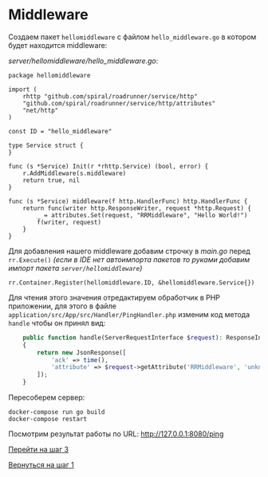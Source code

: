 # Middleware

Создаем пакет `hellomiddleware` с файлом `hello_middleware.go` в котором будет находится middleware:

_server/hellomiddleware/hello_middleware.go_:
```golang
package hellomiddleware

import (
	rhttp "github.com/spiral/roadrunner/service/http"
	"github.com/spiral/roadrunner/service/http/attributes"
	"net/http"
)

const ID = "hello_middleware"

type Service struct {
}

func (s *Service) Init(r *rhttp.Service) (bool, error) {
	r.AddMiddleware(s.middleware)
	return true, nil
}

func (s *Service) middleware(f http.HandlerFunc) http.HandlerFunc {
	return func(writer http.ResponseWriter, request *http.Request) {
		_ = attributes.Set(request, "RRMiddleware", "Hello World!")
		f(writer, request)
	}
}
```

Для добавления нашего middleware добавим строчку в _main.go_ перед `rr.Execute()` _(если в IDE нет автоимпорта пакетов то руками добавим импорт пакета `server/hellomiddleware`)_

    rr.Container.Register(hellomiddleware.ID, &hellomiddleware.Service{})

Для чтения этого значения отредактируем обработчик в PHP приложении, для этого в файле `application/src/App/src/Handler/PingHandler.php` изменим код метода `handle` чтобы он принял вид:

```php
    public function handle(ServerRequestInterface $request): ResponseInterface
    {
        return new JsonResponse([
            'ack' => time(),
            'attribute' => $request->getAttribute('RRMiddleware', 'unknown'),
        ]);
    }
```

Пересоберем сервер:

    docker-compose run go build
    docker-compose restart
    
Посмотрим результат работы по URL: http://127.0.0.1:8080/ping

[Перейти на шаг 3](https://github.com/keanor/roadrunner-workshop/blob/master/steps/3.md)

[Вернуться на шаг 1](https://github.com/keanor/roadrunner-workshop/blob/master/steps/1.md)
